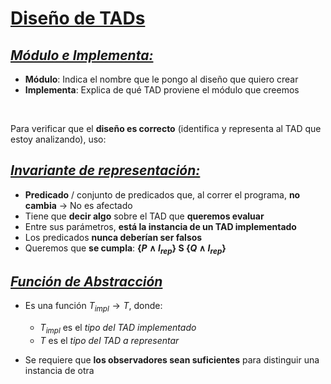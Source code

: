 # <u>Diseño de TADs</u>
## <u>***Módulo e Implementa:***</u>

+ **Módulo**: Indica el nombre que le pongo al diseño que quiero crear
+ **Implementa**: Explica de qué TAD proviene el módulo que creemos
<br>

Para verificar que el **diseño es correcto** (identifica y representa al TAD que estoy analizando), uso:
## <u>***Invariante de representación:***</u>
* **Predicado** / conjunto de predicados que, al correr el programa, **no cambia** $\to$ No es afectado
* Tiene que **decir algo** sobre el TAD que **queremos evaluar**
* Entre sus parámetros, **está la instancia de un TAD implementado**
* Los predicados **nunca deberían ser falsos**
* Queremos que **se cumpla**: **{$P \land I_{rep}$} S {$Q \land I_{rep}$}** 

## <u>***Función de Abstracción***</u>
* Es una función $T_{impl} \to T$, donde:
	* $T_{impl}$ es el *tipo del TAD implementado*
	* $T$ es el *tipo del TAD a representar*
	
* Se requiere que **los observadores sean suficientes** para distinguir una instancia de otra



